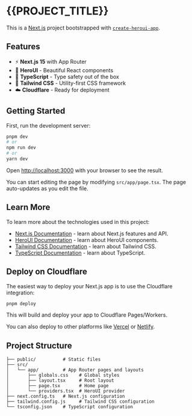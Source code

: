 # {{PROJECT_TITLE}}

This is a [Next.js](https://nextjs.org) project bootstrapped with [`create-heroui-app`](https://github.com/your-username/create-heroui-app).

## Features

- ⚡️ **Next.js 15** with App Router
- 🎨 **HeroUI** - Beautiful React components
- 🔷 **TypeScript** - Type safety out of the box
- 🎯 **Tailwind CSS** - Utility-first CSS framework
- ☁️ **Cloudflare** - Ready for deployment

## Getting Started

First, run the development server:

```bash
pnpm dev
# or
npm run dev
# or
yarn dev
```

Open [http://localhost:3000](http://localhost:3000) with your browser to see the result.

You can start editing the page by modifying `src/app/page.tsx`. The page auto-updates as you edit the file.

## Learn More

To learn more about the technologies used in this project:

- [Next.js Documentation](https://nextjs.org/docs) - learn about Next.js features and API.
- [HeroUI Documentation](https://heroui.com) - learn about HeroUI components.
- [Tailwind CSS Documentation](https://tailwindcss.com/docs) - learn about Tailwind CSS.
- [TypeScript Documentation](https://www.typescriptlang.org/docs) - learn about TypeScript.

## Deploy on Cloudflare

The easiest way to deploy your Next.js app is to use the Cloudflare integration:

```bash
pnpm deploy
```

This will build and deploy your app to Cloudflare Pages/Workers.

You can also deploy to other platforms like [Vercel](https://vercel.com/new) or [Netlify](https://www.netlify.com/).

## Project Structure

```
├── public/          # Static files
├── src/
│   └── app/         # App Router pages and layouts
│       ├── globals.css    # Global styles
│       ├── layout.tsx     # Root layout
│       ├── page.tsx       # Home page
│       └── providers.tsx  # HeroUI provider
├── next.config.ts   # Next.js configuration
├── tailwind.config.js     # Tailwind CSS configuration
└── tsconfig.json    # TypeScript configuration
```

